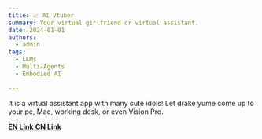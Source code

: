 ```yaml
---
title: 📈 AI Vtuber
summary: Your virtual girlfriend or virtual assistant.
date: 2024-01-01
authors:
  - admin
tags:
  - LLMs
  - Multi-Agents
  - Embodied AI

---
```


It is a virtual assistant app with many cute idols! Let drake yume come up to your pc, Mac, working desk, or even Vision Pro.

[**EN Link**](https://lilyn.ai/#Projects)
[**CN Link**](https://deskmate.dev/)
